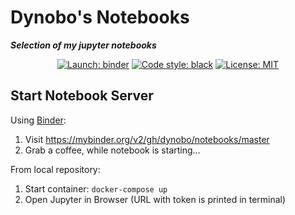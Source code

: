 # Dynobo's Notebooks

***Selection of my jupyter notebooks***

<p align="center">
<a href="https://mybinder.org/v2/gh/dynobo/notebooks/master"><img alt="Launch: binder" src="https://mybinder.org/badge_logo.svg"></a>
<a href="https://github.com/psf/black"><img alt="Code style: black" src="https://img.shields.io/badge/Code%20style-black-%23000000"></a>
<a href="https://opensource.org/licenses/mit-license.php"><img alt="License: MIT" src="https://badges.frapsoft.com/os/mit/mit.png?v=103"></a>
</p>

## Start Notebook Server

Using [Binder](https://mybinder.org):

1. Visit <https://mybinder.org/v2/gh/dynobo/notebooks/master>
2. Grab a coffee, while notebook is starting...

From local repository:

1. Start container: `docker-compose up`
2. Open Jupyter in Browser (URL with token is printed in terminal)
